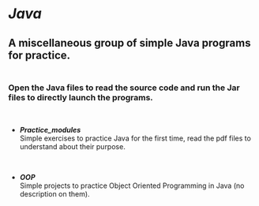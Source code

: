 # ***Java***
## A miscellaneous group of simple Java programs for practice.

### **<br>Open the Java files to read the source code and run the Jar files to directly launch the programs.**
<br>

- ***Practice_modules***<br>Simple exercises to practice Java for the first time, read the pdf files to understand about their purpose.
<br>

- ***OOP***<br>Simple projects to practice Object Oriented Programming in Java (no description on them).
